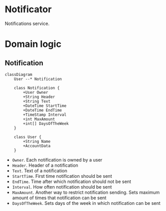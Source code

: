 # Notificator

Notifications service.

# Domain logic

## Notification

```mermaid
classDiagram
    User --* Notification

    class Notification {
        +User Owner
        +String Header
        +String Text
        +DateTime StartTime
        +DateTime EndTime
        +TimeStamp Interval
        +int MaxAmount
        +int[] DaysOfTheWeek
    }

    class User {
        +String Name
        +AccountData
    }
```
* `Owner`. Each notification is owned by a user
* `Header`. Header of a notification
* `Text`. Text of a notification
* `StartTime`. First time notification should be sent
* `EndTime`. Time after which notification should not be sent
* `Interval`. How often notification should be sent
* `MaxAmount`. Another way to restrict notification sending. Sets maximum amount of times that notification can be sent
* `DaysOfTheWeek`. Sets days of the week in which notification can be sent
